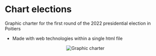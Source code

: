 # Chart elections

Graphic charter for the first round of the 2022 presidential election in Poitiers

- Made with web technologies within a single html file

<div align="center">
  <img src="https://i.ibb.co/vVBhCxh/chart-elections.png" alt="Graphic charter">
</div>
